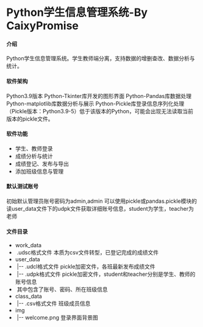 # Python学生信息管理系统-By CaixyPromise

#### 介绍
Python学生信息管理系统。学生教师端分离，支持数据的增删查改、数据分析与统计。

#### 软件架构
Python3.9版本
Python-Tkinter库开发的图形界面
Python-Pandas库数据处理
Python-matplotlib库数据分析与展示
Python-Pickle库登录信息序列化处理（Pickle版本：Python3.9-5）低于该版本的Python，可能会出现无法读取当前版本的pickle文件。

#### 软件功能
- 学生、教师登录
- 成绩分析与统计
- 成绩登记、发布与导出
- 添加班级信息与管理

#### 默认测试账号
初始默认管理员账号密码为admin,admin
可以使用pickle或pandas.pickle模块的读user_data文件下的udpk文件获取详细账号信息，student为学生，teacher为老师

#### 文件目录
-  work_data
- ​	.udsc格式文件 本质为csv文件转型，已登记完成的成绩文件
- user_data
- ​	|-- .udcl格式文件 pickle加密文件，各班最新发布成绩文件
- ​	|-- .udpk格式文件 pickle加密文件，student和teacher分别是学生、教师的账号信息
- ​					 其中包含了账号、密码、所在班级信息
- class_data
- ​	|-- .csv格式文件 班级成员信息
- img
- ​	|-- welcome.png 登录界面背景图
